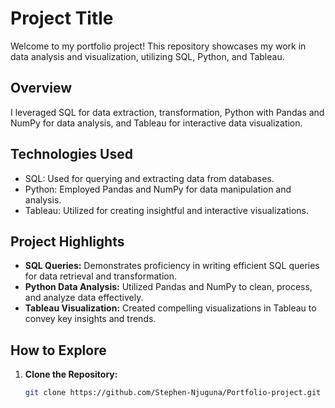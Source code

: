 # Project Title

Welcome to my portfolio project! This repository showcases my work in data analysis and visualization, utilizing SQL, Python, and Tableau.

## Overview

I leveraged SQL for data extraction, transformation, Python with Pandas and NumPy for data analysis, and Tableau for interactive data visualization.

## Technologies Used

- SQL: Used for querying and extracting data from databases.
- Python: Employed Pandas and NumPy for data manipulation and analysis.
- Tableau: Utilized for creating insightful and interactive visualizations.

## Project Highlights

- **SQL Queries:** Demonstrates proficiency in writing efficient SQL queries for data retrieval and transformation.
- **Python Data Analysis:** Utilized Pandas and NumPy to clean, process, and analyze data effectively.
- **Tableau Visualization:** Created compelling visualizations in Tableau to convey key insights and trends.

## How to Explore

1. **Clone the Repository:**
   ```bash
   git clone https://github.com/Stephen-Njuguna/Portfolio-project.git
